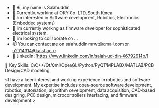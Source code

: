 - 👋 Hi, my name is Salahuddin
- 🔭 Currently, working at OKY Co. LTD, South Korea
- 👀 I’m interested in Software development, Robotics, Electronics (Embedded systems)
- 🌱 I’m currently working as firmware developer for sophisticated electrical system.
- 💞️ I’m looking to collaborate on ...
- 📫 You can contact me on salahuddin.mrwt@gmail.com or u2014314@kaist.ac.kr
- 💬 LinkedIn: [https://www.linkedin.com/in/salah-ud-din-66792914b/]

🔭 Key Skills: C/C++/Qt/Qml/OpenGL/Python/PyQT/MPLABX/MATLAB/PCB Design/CAD modeling

<I have a keen interest and working experience in robotics and software development. 
My expertise includes open-source software development, robotics, automation, algorithm 
development, data acquisition, CAD-based designing, PCB design, microcontrollers 
interfacing, and firmware development.>



